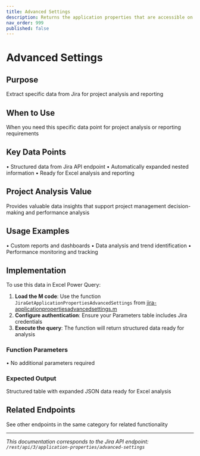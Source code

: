 ```yaml
---
title: Advanced Settings
description: Returns the application properties that are accessible on the *Advanced Settings* page. To navigate to the *Advanced Settings* page in Jira, choose th...
nav_order: 999
published: false
---
```


# Advanced Settings

## Purpose
Extract specific data from Jira for project analysis and reporting

## When to Use
When you need this specific data point for project analysis or reporting requirements

## Key Data Points
• Structured data from Jira API endpoint
• Automatically expanded nested information
• Ready for Excel analysis and reporting

## Project Analysis Value
Provides valuable data insights that support project management decision-making and performance analysis

## Usage Examples
• Custom reports and dashboards
• Data analysis and trend identification
• Performance monitoring and tracking

## Implementation
To use this data in Excel Power Query:

1. **Load the M code**: Use the function `JiraGetApplicationPropertiesAdvancedSettings` from [jira-applicationpropertiesadvancedsettings.m](../assets/jira-applicationpropertiesadvancedsettings.m)
2. **Configure authentication**: Ensure your Parameters table includes Jira credentials
3. **Execute the query**: The function will return structured data ready for analysis

### Function Parameters
• No additional parameters required

### Expected Output
Structured table with expanded JSON data ready for Excel analysis

## Related Endpoints
See other endpoints in the same category for related functionality

---
*This documentation corresponds to the Jira API endpoint: `/rest/api/3/application-properties/advanced-settings`*
